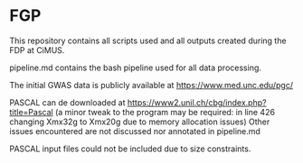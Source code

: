 # FGP
This repository contains all scripts used and all outputs created during the FDP at CiMUS.

pipeline.md contains the bash pipeline used for all data processing. 

The initial GWAS data is publicly available at https://www.med.unc.edu/pgc/

PASCAL can de downloaded at https://www2.unil.ch/cbg/index.php?title=Pascal (a minor tweak to the program may be required: in line 426 changing Xmx32g to Xmx20g due to memory allocation issues) Other issues encountered are not discussed nor annotated in pipeline.md

PASCAL input files could not be included due to size constraints.
